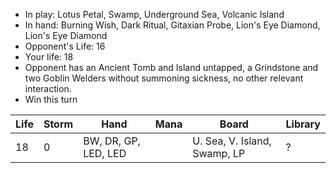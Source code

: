 - In play: Lotus Petal, Swamp, Underground Sea, Volcanic Island
- In hand: Burning Wish, Dark Ritual, Gitaxian Probe, Lion's Eye Diamond, Lion's
  Eye Diamond
- Opponent's Life: 16
- Your life: 18
- Opponent has an Ancient Tomb and Island untapped, a Grindstone and two Goblin
  Welders without summoning sickness, no other relevant interaction.
- Win this turn

| Life | Storm | Hand                 | Mana | Board                        | Library |
| ---- | ----- | -------------------- | ---- | ---------------------------- | ------- |
| 18   | 0     | BW, DR, GP, LED, LED |      | U. Sea, V. Island, Swamp, LP | ?       |
